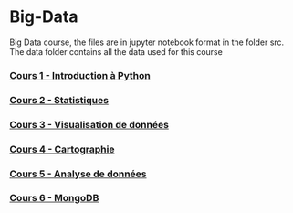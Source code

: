 # Big-Data
Big Data course, the files are in jupyter notebook format in the folder src. The data folder contains all the data used for this course

### [Cours 1 - Introduction à Python](https://github.com/Maxabi/Big-Data/blob/master/src/seance1-intro.ipynb)

### [Cours 2 - Statistiques](https://github.com/Maxabi/Big-Data/blob/master/src/seance2-stats.ipynb)

### [Cours 3 - Visualisation de données](https://github.com/Maxabi/Big-Data/blob/master/src/seance3-visualisation.ipynb)

### [Cours 4 - Cartographie](https://github.com/Maxabi/Big-Data/blob/master/src/seance4-cartographie.ipynb)

### [Cours 5 - Analyse de données](https://github.com/Maxabi/Big-Data/blob/master/src/seance5-analyse.ipynb)

### [Cours 6 - MongoDB](https://github.com/Maxabi/Big-Data/blob/master/src/seance6-mongodb.ipynb)
